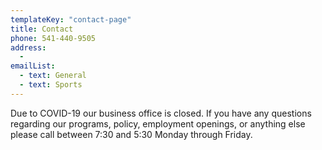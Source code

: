 ```yaml
---
templateKey: "contact-page"
title: Contact
phone: 541-440-9505
address:
  -
emailList:
  - text: General
  - text: Sports
---
```


Due to COVID-19 our business office is closed. If you have any questions regarding our programs, policy, employment openings, or anything else please call between 7:30 and 5:30 Monday through Friday.
